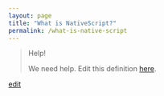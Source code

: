 ```yaml
---
layout: page
title: "What is NativeScript?"
permalink: /what-is-native-script
---
```


> Help! 
> 
> We need help. Edit this definition <a href="https://github.com/and-digital/tech-definitions/blog/master/definitions/mobile/native-script.md">here</a>.

<p class="edit-term"><a href="https://github.com/and-digital/tech-definitions/blog/master/definitions/mobile/native-script.md">edit</a></p>
